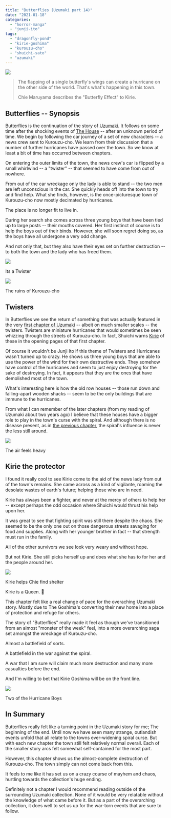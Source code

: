 ```yaml
---
title: "Butterflies (Uzumaki part 14)"
date: "2021-01-18"
categories: 
  - "horror-manga"
  - "junji-ito"
tags: 
  - "dragonfly-pond"
  - "kirie-goshima"
  - "kurouzu-cho"
  - "shuichi-sato"
  - "uzumaki"
---
```


![](images/Uzumaki-part-14-Butterflies.jpg)

> The flapping of a single butterfly's wings can create a hurricane on the other side of the world. That's what's happening in this town.
> 
> Chie Maruyama describes the "Butterfly Effect" to Kirie.

## Butterflies -- Synopsis

Butterflies is the continuation of the story of [Uzumaki](https://junjiitomanga.com/tag/uzumaki/). It follows on some time after the shocking events of [The House](https://junjiitomanga.com/the-house-uzumaki-part-13/) -- after an unknown period of time. We begin by following the car journey of a set of new characters -- a news crew sent to Kurouzu-cho. We learn from their discussion that a number of further hurricanes have passed over the town. So we know at least a bit of time has occurred between chapters.

On entering the outer limits of the town, the news crew's car is flipped by a small whirlwind -- a "twister" -- that seemed to have come from out of nowhere.

From out of the car wreckage only the lady is able to stand -- the two men are left unconscious in the car. She quickly heads off into the town to try and find help. What she finds, however, is the once-picturesque town of Kurouzu-cho now mostly decimated by hurricanes.

The place is no longer fit to live in.

During her search she comes across three young boys that have been tied up to large posts -- their mouths covered. Her first instinct of course is to help the boys out of their binds. However, she will soon regret doing so, as the boys have all undergone a very odd change.

And not only that, but they also have their eyes set on further destruction -- to both the town and the lady who has freed them.

[![](images/Its-a-Twister.jpg)](https://davidpeach.co.uk/wp-content/uploads/2023/03/Its-a-Twister.jpg)

Its a Twister

[![](images/The-ruins-of-Kurouzu-cho.jpg)](https://davidpeach.co.uk/wp-content/uploads/2023/03/The-ruins-of-Kurouzu-cho.jpg)

The ruins of Kurouzu-cho

## Twisters

In Butterflies we see the return of something that was actually featured in the very [first chapter of Uzumaki](https://junjiitomanga.com/the-spiral-obsession-part-1-uzumaki-part-1/) -- albeit on much smaller scales -- the twisters. Twisters are miniature hurricanes that would sometimes be seen whizzing through the streets of Kurouzu-cho. In fact, Shuichi warns [Kirie](https://junjiitomanga.com/tag/kirie-goshima/) of these in the opening pages of that first chapter.

Of course it wouldn't be Junji Ito if this theme of Twisters and Hurricanes wasn't turned up to crazy. He shows us three young boys that are able to use the power of the wind for their own destructive ends. They somehow have control of the hurricanes and seem to just enjoy destroying for the sake of destroying. In fact, it appears that they are the ones that have demolished most of the town.

What's interesting here is how the old row houses -- those run down and falling-apart wooden shacks -- seem to be the only buildings that are immune to the hurricanes.

From what I can remember of the later chapters (from my reading of Uzumaki about two years ago) I believe that these houses have a bigger role to play in the town's curse with the spiral. And although there is no disease present, as in [the previous chapter](https://junjiitomanga.com/the-house-uzumaki-part-13/), the spiral's influence is never the less still around.

[![](images/The-air-feels-heavy.jpg)](https://davidpeach.co.uk/wp-content/uploads/2023/03/The-air-feels-heavy.jpg)

The air feels heavy

## Kirie the protector

I found it really cool to see Kirie come to the aid of the news lady from out of the town's remains. She came across as a kind of vigilante, roaming the desolate wastes of earth's future; helping those who are in need.

Kirie has always been a fighter, and never at the mercy of others to help her -- except perhaps the odd occasion where Shuichi would thrust his help upon her.

It was great to see that fighting spirit was still there despite the chaos. She seemed to be the only one out on those dangerous streets savaging for food and supplies. Along with her younger brother in fact -- that strength must run in the family.

All of the other survivors we see look very weary and without hope.

But not Kirie. She still picks herself up and does what she has to for her and the people around her.

[![](images/Kirie-helps-Chie-find-shelter.jpg)](https://davidpeach.co.uk/wp-content/uploads/2023/03/Kirie-helps-Chie-find-shelter.jpg)

Kirie helps Chie find shelter

Kirie is a Queen. 💚

This chapter felt like a real change of pace for the overaching Uzumaki story. Mostly due to The Goshima's converting their new home into a place of protection and refuge for others.

The story of "Butterflies" really made it feel as though we've transitioned from an almost "monster of the week" feel, into a more overarching saga set amongst the wreckage of Kurouzu-cho.

Almost a battlefield of sorts.

A battlefield in the war against the spiral.

A war that I am sure will claim much more destruction and many more casualties before the end.

And I'm willing to bet that Kirie Goshima will be on the front line.

[![](images/Two-of-the-Hurricane-Boys.jpg)](https://davidpeach.co.uk/wp-content/uploads/2023/03/Two-of-the-Hurricane-Boys.jpg)

Two of the Hurricane Boys

## In Summary

Butterflies really felt like a turning point in the Uzumaki story for me; The beginning of the end. Until now we have seen many strange, outlandish events unfold that all relate to the towns ever-widening spiral curse. But with each new chapter the town still felt relatively normal overall. Each of the smaller story arcs felt somewhat self-contained for the most part.

However, this chapter shows us the almost-complete destruction of Kurouzu-cho. The town simply can not come back from this.

It feels to me like it has set us on a crazy course of mayhem and chaos, hurtling towards the collection's huge ending.

Definitely not a chapter I would recommend reading outside of the surrounding Uzumaki collection. None of it would be very relatable without the knowledge of what came before it. But as a part of the overarching collection, it does well to set us up for the war-torn events that are sure to follow.
